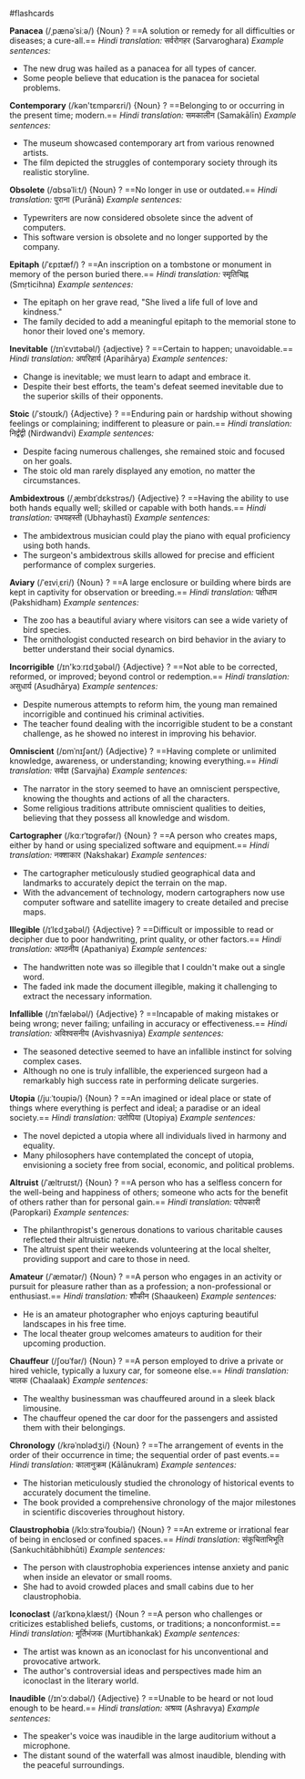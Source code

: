 #flashcards

**Panacea** (/ˌpænəˈsiːə/) {Noun}
?
==A solution or remedy for all difficulties or diseases; a cure-all.==
*Hindi translation:* सर्वरोगहर (Sarvaroghara)
*Example sentences:*
- The new drug was hailed as a panacea for all types of cancer.
- Some people believe that education is the panacea for societal problems.


**Contemporary** (/kən'tɛmpərɛri/) {Noun}
?
==Belonging to or occurring in the present time; modern.==
*Hindi translation:* समकालीन (Samakālīn)
*Example sentences:*
- The museum showcased contemporary art from various renowned artists.
- The film depicted the struggles of contemporary society through its realistic storyline.


**Obsolete** (/ɑbsəˈliːt/) {Noun}
?
==No longer in use or outdated.==
*Hindi translation:* पुराना (Purānā)
*Example sentences:*
- Typewriters are now considered obsolete since the advent of computers.
- This software version is obsolete and no longer supported by the company.


**Epitaph** (/ˈɛpɪtæf/)
?
==An inscription on a tombstone or monument in memory of the person buried there.==
*Hindi translation:* स्मृतिचिह्न (Smṛticihna)
*Example sentences:*
- The epitaph on her grave read, "She lived a life full of love and kindness."
- The family decided to add a meaningful epitaph to the memorial stone to honor their loved one's memory.


**Inevitable** (/ɪnˈɛvɪtəbəl/) {adjective}
?
==Certain to happen; unavoidable.==
*Hindi translation:* अपरिहार्य (Aparihārya)
*Example sentences:*
- Change is inevitable; we must learn to adapt and embrace it.
- Despite their best efforts, the team's defeat seemed inevitable due to the superior skills of their opponents.


**Stoic** (/ˈstoʊɪk/)  {Adjective}
?
==Enduring pain or hardship without showing feelings or complaining; indifferent to pleasure or pain.==
*Hindi translation:* निर्द्वंद्वी (Nirdwandvi)
*Example sentences:*
- Despite facing numerous challenges, she remained stoic and focused on her goals.
- The stoic old man rarely displayed any emotion, no matter the circumstances.


**Ambidextrous** (/ˌæmbɪˈdɛkstrəs/)  {Adjective}
?
==Having the ability to use both hands equally well; skilled or capable with both hands.==
*Hindi translation:* उभयहस्ती (Ubhayhastī)
*Example sentences:*
- The ambidextrous musician could play the piano with equal proficiency using both hands.
- The surgeon's ambidextrous skills allowed for precise and efficient performance of complex surgeries.


**Aviary** (/ˈeɪviˌɛri/)  {Noun}
?
==A large enclosure or building where birds are kept in captivity for observation or breeding.==
*Hindi translation:* पक्षीधाम (Pakshidham)
*Example sentences:*
- The zoo has a beautiful aviary where visitors can see a wide variety of bird species.
- The ornithologist conducted research on bird behavior in the aviary to better understand their social dynamics.


**Incorrigible** (/ɪn'kɔːrɪdʒəbəl/)  {Adjective}
?
==Not able to be corrected, reformed, or improved; beyond control or redemption.==
*Hindi translation:* असुधार्य (Asudhārya)
*Example sentences:*
- Despite numerous attempts to reform him, the young man remained incorrigible and continued his criminal activities.
- The teacher found dealing with the incorrigible student to be a constant challenge, as he showed no interest in improving his behavior.


**Omniscient** (/ɒmˈnɪʃənt/)  {Adjective}
?
==Having complete or unlimited knowledge, awareness, or understanding; knowing everything.==
*Hindi translation:* सर्वज्ञ (Sarvajña)
*Example sentences:*
- The narrator in the story seemed to have an omniscient perspective, knowing the thoughts and actions of all the characters.
- Some religious traditions attribute omniscient qualities to deities, believing that they possess all knowledge and wisdom.

**Cartographer** (/kɑːrˈtɒɡrəfər/)  {Noun}
?
==A person who creates maps, either by hand or using specialized software and equipment.==
*Hindi translation:* नक्शाकार (Nakshakar)
*Example sentences:*
- The cartographer meticulously studied geographical data and landmarks to accurately depict the terrain on the map.
- With the advancement of technology, modern cartographers now use computer software and satellite imagery to create detailed and precise maps.


**Illegible** (/ɪˈlɛdʒəbəl/)  {Adjective}
?
==Difficult or impossible to read or decipher due to poor handwriting, print quality, or other factors.==
*Hindi translation:* अपठनीय (Apathaniya)
*Example sentences:*
- The handwritten note was so illegible that I couldn't make out a single word.
- The faded ink made the document illegible, making it challenging to extract the necessary information.


**Infallible** (/ɪnˈfæləbəl/)  {Adjective}
?
==Incapable of making mistakes or being wrong; never failing; unfailing in accuracy or effectiveness.==
*Hindi translation:* अविश्वसनीय (Avishvasniya)
*Example sentences:*
- The seasoned detective seemed to have an infallible instinct for solving complex cases.
- Although no one is truly infallible, the experienced surgeon had a remarkably high success rate in performing delicate surgeries.


**Utopia** (/juːˈtoʊpiə/)  {Noun}
?
==An imagined or ideal place or state of things where everything is perfect and ideal; a paradise or an ideal society.==
*Hindi translation:* उतोपिया (Utopiya)
*Example sentences:*
- The novel depicted a utopia where all individuals lived in harmony and equality.
- Many philosophers have contemplated the concept of utopia, envisioning a society free from social, economic, and political problems.


**Altruist** (/ˈæltruɪst/)  {Noun}
?
==A person who has a selfless concern for the well-being and happiness of others; someone who acts for the benefit of others rather than for personal gain.==
*Hindi translation:* परोपकारी (Paropkari)
*Example sentences:*
- The philanthropist's generous donations to various charitable causes reflected their altruistic nature.
- The altruist spent their weekends volunteering at the local shelter, providing support and care to those in need.


**Amateur** (/ˈæmətər/)  {Noun}
?
==A person who engages in an activity or pursuit for pleasure rather than as a profession; a non-professional or enthusiast.==
*Hindi translation:* शौकीन (Shaaukeen)
*Example sentences:*
- He is an amateur photographer who enjoys capturing beautiful landscapes in his free time.
- The local theater group welcomes amateurs to audition for their upcoming production.


**Chauffeur** (/ʃoʊˈfər/)  {Noun}
?
==A person employed to drive a private or hired vehicle, typically a luxury car, for someone else.==
*Hindi translation:* चालक (Chaalaak)
*Example sentences:*
- The wealthy businessman was chauffeured around in a sleek black limousine.
- The chauffeur opened the car door for the passengers and assisted them with their belongings.


**Chronology** (/krəˈnɒlədʒi/)  {Noun}
?
==The arrangement of events in the order of their occurrence in time; the sequential order of past events.==
*Hindi translation:* कालानुक्रम (Kālānukram)
*Example sentences:*
- The historian meticulously studied the chronology of historical events to accurately document the timeline.
- The book provided a comprehensive chronology of the major milestones in scientific discoveries throughout history.


**Claustrophobia** (/klɔːstrəˈfoʊbiə/)  {Noun}
?
==An extreme or irrational fear of being in enclosed or confined spaces.==
*Hindi translation:* संकुचिताभिभूति (Sankuchitābhibhūti)
*Example sentences:*
- The person with claustrophobia experiences intense anxiety and panic when inside an elevator or small rooms.
- She had to avoid crowded places and small cabins due to her claustrophobia.


**Iconoclast** (/aɪˈkɒnəˌklæst/)  {Noun
?
==A person who challenges or criticizes established beliefs, customs, or traditions; a nonconformist.==
*Hindi translation:* मूर्तिभंजक (Murtibhankak)
*Example sentences:*
- The artist was known as an iconoclast for his unconventional and provocative artwork.
- The author's controversial ideas and perspectives made him an iconoclast in the literary world.


**Inaudible** (/ɪnˈɔːdəbəl/)  {Adjective}
?
==Unable to be heard or not loud enough to be heard.==
*Hindi translation:* अश्रव्य (Ashravya)
*Example sentences:*
- The speaker's voice was inaudible in the large auditorium without a microphone.
- The distant sound of the waterfall was almost inaudible, blending with the peaceful surroundings.